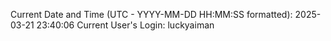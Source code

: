 Current Date and Time (UTC - YYYY-MM-DD HH:MM:SS formatted): 2025-03-21 23:40:06
Current User's Login: luckyaiman
